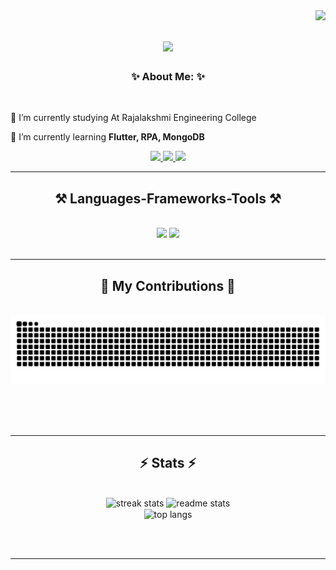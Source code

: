 <img align="right" src="https://visitor-badge.laobi.icu/badge?page_id=Sarveshsivasankaran.Sarveshsivasankaran" />

<h1 align="center">
    <a href="https://git.io/typing-svg">
        <img src="https://readme-typing-svg.herokuapp.com/?font=Righteous&size=50&center=true&vCenter=true&width=500&height=70&duration=4000&lines=Hey+There+Codey!+👋;+I'm+Sarvesh Sivasankaran!;" />
    </a>
</h1>

<h3 align="center">✨ About Me: ✨</h3>

<br/>

<div align="left">
 
 🔭 I’m currently studying At Rajalakshmi Engineering College
 
 🌱 I’m currently learning **Flutter, RPA, MongoDB**

 </div>
 
<div align="center"> 
  <a href="mailto:sarveshsivasankaran@yahoo.com">
    <img src="https://img.shields.io/badge/Gmail-333333?style=for-the-badge&logo=gmail&logoColor=red" />
  </a>
  <a href="https://linkedin.com/in/sarvesh-sivasankaran" target="_blank">
    <img src="https://img.shields.io/badge/LinkedIn-0077B5?style=for-the-badge&logo=linkedin&logoColor=white" target="_blank" />
  </a>
<a href="https://github.com/Sarveshsivasankaran" target="_blank">
  <img src="https://img.shields.io/badge/Portfolio-000000?style=for-the-badge&logo=github&logoColor=white" />
</a>
</div>

 <hr/>
 
<h2 align="center">⚒️ Languages-Frameworks-Tools ⚒️</h2>
<br/>
<div align="center">
    <img src="https://skillicons.dev/icons?i=react,bootstrap,mui,html,css,vscode,github,figma,tailwind,git,r" />
    <img src="https://skillicons.dev/icons?i=nodejs,python,javascript,typescript,express,firebase,mongodb,c,java,nextjs,mysql,flask" /><br>
</div>

<br/>
<hr/>

<div align="center">
  <h2>🐍 My Contributions 🐍</h2>
  <br>
  <img alt="snake eating my contributions" src="https://raw.githubusercontent.com/Sarveshsivasankaran/Sarveshsivasankaran/output/github-contribution-grid-snake.svg" />
  
  <br/><br/><br/>
</div>

<hr/>

<h2 align="center">⚡ Stats ⚡</h2>
<br>
<div align=center>
  <img width=390 src="https://github-readme-streak-stats-Sarveshsivasankaran.vercel.app/?user=Sarveshsivasankaran&count_private=true&theme=react&border_radius=10" alt="streak stats"/>
  <img width=390 src="https://github-readme-stats-Sarveshsivasankaran.vercel.app/api?username=Sarveshsivasankaran&count_private=true&show_icons=true&theme=react&rank_icon=github&border_radius=10" alt="readme stats" />
  <br/>
  <img width=325 align="center" src="https://github-readme-stats-Sarveshsivasankaran.vercel.app/api/top-langs/?username=Sarveshsivasankaran&hide=HTML&langs_count=8&layout=compact&theme=react&border_radius=10&size_weight=0.5&count_weight=0.5&exclude_repo=github-readme-stats" alt="top langs" />
</div>

<br/><br/>

<hr/>
